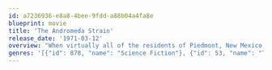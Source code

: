 ```yaml
---
id: a7236936-e8a8-4bee-9fdd-a88b04a4fa8e
blueprint: movie
title: 'The Andromeda Strain'
release_date: '1971-03-12'
overview: "When virtually all of the residents of Piedmont, New Mexico, are found dead after the return to Earth of a space satellite, the head of the US Air Force's Project Scoop declares an emergency. A group of eminent scientists led by Dr. Jeremy Stone scramble to a secure laboratory and try to first isolate the life form while determining why two people from Piedmont - an old alcoholic and a six-month-old baby - survived. The scientists methodically study the alien life form unaware that it has already mutated and presents a far greater danger in the lab, which is equipped with a nuclear self-destruct device designed to prevent the escape of dangerous biological agents.."
genres: '[{"id": 878, "name": "Science Fiction"}, {"id": 53, "name": "Thriller"}]'
---
```


